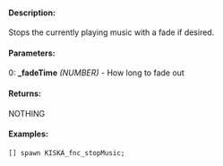 #### Description:
Stops the currently playing music with a fade if desired.

#### Parameters:
0: **_fadeTime** *(NUMBER)* - How long to fade out

#### Returns:
NOTHING

#### Examples:
```sqf
[] spawn KISKA_fnc_stopMusic;
```

